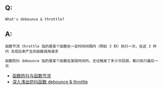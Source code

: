 ## Q:
```
What's debounce & throttle? 
```

## A:
```
函数节流 throttle 指的是某个函数在一定时间间隔内（例如 3 秒）执行一次，在这 3 秒内 无视后来产生的函数调用请求

函数防抖 debounce 指的是某个函数在某段时间内，无论触发了多少次回调，都只执行最后一次
```
- [函数防抖与函数节流](https://juejin.im/entry/6844903623311228942)
- [深入浅出防抖函数 debounce & throttle](https://github.com/yygmind/blog/issues/39)
